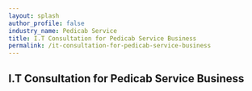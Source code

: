 ```yaml
---
layout: splash 
author_profile: false 
industry_name: Pedicab Service
title: I.T Consultation for Pedicab Service Business
permalink: /it-consultation-for-pedicab-service-business
---
```


## I.T Consultation for Pedicab Service Business